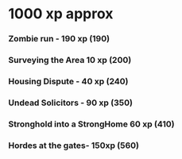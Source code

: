 # 1000 xp approx

### Zombie run - 190 xp (190)
### Surveying the Area 10 xp (200)
### Housing Dispute - 40 xp (240)
### Undead Solicitors - 90 xp (350)
### Stronghold into a StrongHome 60 xp (410)
### Hordes at the gates- 150xp (560)
